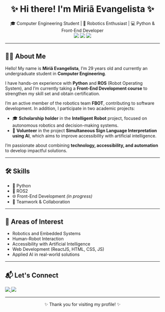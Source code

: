 
<h1 align="center">✨ Hi there! I'm Miriã Evangelista ✨</h1>

<p align="center">
  🎓 Computer Engineering Student | 🤖 Robotics Enthusiast | 💻 Python & Front-End Developer<br>
  <img src="https://img.shields.io/badge/Python-3670A0?style=for-the-badge&logo=python&logoColor=white"/>
  <img src="https://img.shields.io/badge/ROS-22314E?style=for-the-badge&logo=ros&logoColor=white"/>
  <img src="https://img.shields.io/badge/Front--End-FF6F61?style=for-the-badge&logo=html5&logoColor=white"/>
</p>

---

## 🙋‍♀️ About Me

Hello! My name is **Miriã Evangelista**, I’m 29 years old and currently an undergraduate student in **Computer Engineering**.

I have hands-on experience with **Python** and **ROS** (Robot Operating System), and I’m currently taking a **Front-End Development course** to strengthen my skill set and obtain certification.

I’m an active member of the robotics team **FBOT**, contributing to software development. In addition, I participate in two academic projects:

- 🎓 **Scholarship holder** in the **Intelligent Robot** project, focused on autonomous robotics and decision-making systems.
- 🤝 **Volunteer** in the project **Simultaneous Sign Language Interpretation using AI**, which aims to improve accessibility with artificial intelligence.

I’m passionate about combining **technology, accessibility, and automation** to develop impactful solutions.

---

## 🛠️ Skills

- 🐍 Python
- 🤖 ROS2
- 🌐 Front-End Development *(in progress)*
- 👥 Teamwork & Collaboration

---

## 🎯 Areas of Interest

- Robotics and Embedded Systems  
- Human-Robot Interaction  
- Accessibility with Artificial Intelligence  
- Web Development (ReactJS, HTML, CSS, JS)  
- Applied AI in real-world solutions

---

## 📬 Let's Connect

<p>
  <a href="https://www.linkedin.com/in/miri%C3%A3-evangelista/" target="_blank">
    <img src="https://img.shields.io/badge/LinkedIn-blue?style=for-the-badge&logo=linkedin&logoColor=white"/>
  </a>
  <a href="mailto:evangelista@furg.br">
    <img src="https://img.shields.io/badge/Gmail-D14836?style=for-the-badge&logo=gmail&logoColor=white"/>
  </a>
</p>

---

<p align="center">✨ Thank you for visiting my profile! ✨</p>
